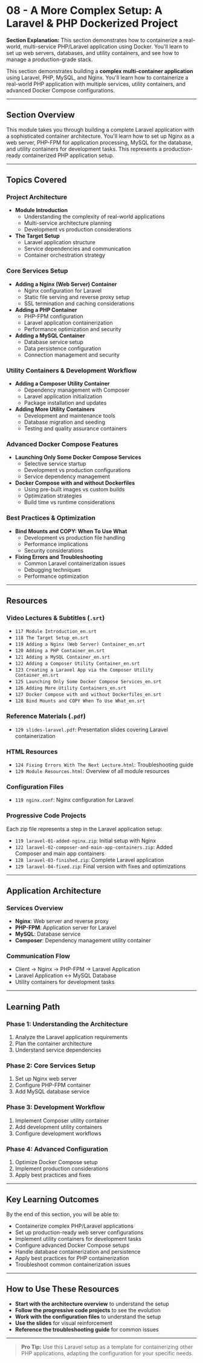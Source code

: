 # 08 - A More Complex Setup: A Laravel & PHP Dockerized Project

**Section Explanation:**
This section demonstrates how to containerize a real-world, multi-service PHP/Laravel application using Docker. You'll learn to set up web servers, databases, and utility containers, and see how to manage a production-grade stack.

This section demonstrates building a **complex multi-container application** using Laravel, PHP, MySQL, and Nginx. You'll learn how to containerize a real-world PHP application with multiple services, utility containers, and advanced Docker Compose configurations.

---

## Section Overview
This module takes you through building a complete Laravel application with a sophisticated container architecture. You'll learn how to set up Nginx as a web server, PHP-FPM for application processing, MySQL for the database, and utility containers for development tasks. This represents a production-ready containerized PHP application setup.

---

## Topics Covered

### Project Architecture
- **Module Introduction**
  - Understanding the complexity of real-world applications
  - Multi-service architecture planning
  - Development vs production considerations
- **The Target Setup**
  - Laravel application structure
  - Service dependencies and communication
  - Container orchestration strategy

### Core Services Setup
- **Adding a Nginx (Web Server) Container**
  - Nginx configuration for Laravel
  - Static file serving and reverse proxy setup
  - SSL termination and caching considerations
- **Adding a PHP Container**
  - PHP-FPM configuration
  - Laravel application containerization
  - Performance optimization and security
- **Adding a MySQL Container**
  - Database service setup
  - Data persistence configuration
  - Connection management and security

### Utility Containers & Development Workflow
- **Adding a Composer Utility Container**
  - Dependency management with Composer
  - Laravel application initialization
  - Package installation and updates
- **Adding More Utility Containers**
  - Development and maintenance tools
  - Database migration and seeding
  - Testing and quality assurance containers

### Advanced Docker Compose Features
- **Launching Only Some Docker Compose Services**
  - Selective service startup
  - Development vs production configurations
  - Service dependency management
- **Docker Compose with and without Dockerfiles**
  - Using pre-built images vs custom builds
  - Optimization strategies
  - Build time vs runtime considerations

### Best Practices & Optimization
- **Bind Mounts and COPY: When To Use What**
  - Development vs production file handling
  - Performance implications
  - Security considerations
- **Fixing Errors and Troubleshooting**
  - Common Laravel containerization issues
  - Debugging techniques
  - Performance optimization

---

## Resources

### Video Lectures & Subtitles (`.srt`)
- `117 Module Introduction_en.srt`
- `118 The Target Setup_en.srt`
- `119 Adding a Nginx (Web Server) Container_en.srt`
- `120 Adding a PHP Container_en.srt`
- `121 Adding a MySQL Container_en.srt`
- `122 Adding a Composer Utility Container_en.srt`
- `123 Creating a Laravel App via the Composer Utility Container_en.srt`
- `125 Launching Only Some Docker Compose Services_en.srt`
- `126 Adding More Utility Containers_en.srt`
- `127 Docker Compose with and without Dockerfiles_en.srt`
- `128 Bind Mounts and COPY When To Use What_en.srt`

### Reference Materials (`.pdf`)
- `129 slides-laravel.pdf`: Presentation slides covering Laravel containerization

### HTML Resources
- `124 Fixing Errors With The Next Lecture.html`: Troubleshooting guide
- `129 Module Resources.html`: Overview of all module resources

### Configuration Files
- `119 nginx.conf`: Nginx configuration for Laravel

### Progressive Code Projects
Each zip file represents a step in the Laravel application setup:
- `119 laravel-01-added-nginx.zip`: Initial setup with Nginx
- `122 laravel-02-composer-and-main-app-containers.zip`: Added Composer and main app containers
- `128 laravel-03-finished.zip`: Complete Laravel application
- `129 laravel-04-fixed.zip`: Final version with fixes and optimizations

---

## Application Architecture

### Services Overview
- **Nginx**: Web server and reverse proxy
- **PHP-FPM**: Application server for Laravel
- **MySQL**: Database service
- **Composer**: Dependency management utility container

### Communication Flow
- Client → Nginx → PHP-FPM → Laravel Application
- Laravel Application ↔ MySQL Database
- Utility containers for development tasks

---

## Learning Path

### Phase 1: Understanding the Architecture
1. Analyze the Laravel application requirements
2. Plan the container architecture
3. Understand service dependencies

### Phase 2: Core Services Setup
1. Set up Nginx web server
2. Configure PHP-FPM container
3. Add MySQL database service

### Phase 3: Development Workflow
1. Implement Composer utility container
2. Add development utility containers
3. Configure development workflows

### Phase 4: Advanced Configuration
1. Optimize Docker Compose setup
2. Implement production considerations
3. Apply best practices and fixes

---

## Key Learning Outcomes
By the end of this section, you will be able to:
- Containerize complex PHP/Laravel applications
- Set up production-ready web server configurations
- Implement utility containers for development tasks
- Configure advanced Docker Compose setups
- Handle database containerization and persistence
- Apply best practices for PHP containerization
- Troubleshoot common containerization issues

---

## How to Use These Resources
- **Start with the architecture overview** to understand the setup
- **Follow the progressive code projects** to see the evolution
- **Work with the configuration files** to understand the setup
- **Use the slides** for visual reinforcement
- **Reference the troubleshooting guide** for common issues

---

> **Pro Tip:** Use this Laravel setup as a template for containerizing other PHP applications, adapting the configuration for your specific needs. 
